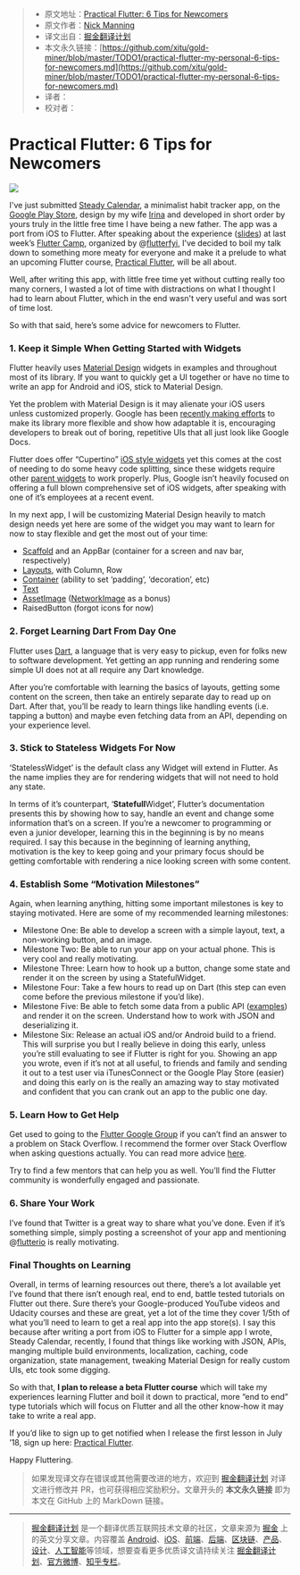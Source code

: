 > * 原文地址：[Practical Flutter: 6 Tips for Newcomers](https://hackernoon.com/practical-flutter-my-personal-6-tips-for-newcomers-dfbe44a29246)
> * 原文作者：[Nick Manning](https://hackernoon.com/@seenickcode?source=post_header_lockup)
> * 译文出自：[掘金翻译计划](https://github.com/xitu/gold-miner)
> * 本文永久链接：[https://github.com/xitu/gold-miner/blob/master/TODO1/practical-flutter-my-personal-6-tips-for-newcomers.md](https://github.com/xitu/gold-miner/blob/master/TODO1/practical-flutter-my-personal-6-tips-for-newcomers.md)
> * 译者：
> * 校对者：

# Practical Flutter: 6 Tips for Newcomers

![](https://cdn-images-1.medium.com/max/800/1*49JRIXl5TjmS9GWjlyr7Sw.jpeg)

I've just submitted [Steady Calendar](https://www.steadycalendar.com), a minimalist habit tracker app, on the [Google Play Store](https://play.google.com/store/apps/details?id=com.manninglabs.steady), design by my wife [Irina](https://www.behance.net/irinamanning) and developed in short order by yours truly in the little free time I have being a new father. The app was a port from iOS to Flutter. After speaking about the experience ([slides](https://docs.google.com/presentation/d/1YQP7Qz1-4xRQWmOhwhswDTexmOl456RZPko45lhh-KU/edit#slide=id.gcb9a0b074_1_0)) at last week’s [Flutter Camp](https://flutter.camp), organized by @[flutterfyi](https://twitter.com/flutterfyi), I've decided to boil my talk down to something more meaty for everyone and make it a prelude to what an upcoming Flutter course, [Practical Flutter](https://mailchi.mp/5a27b9f78aee/practical-flutter), will be all about.

Well, after writing this app, with little free time yet without cutting really too many corners, I wasted a lot of time with distractions on what I thought I had to learn about Flutter, which in the end wasn't very useful and was sort of time lost.

So with that said, here’s some advice for newcomers to Flutter.

### 1. Keep it Simple When Getting Started with Widgets

Flutter heavily uses [Material Design](https://material.io/design/) widgets in examples and throughout most of its library. If you want to quickly get a UI together or have no time to write an app for Android and iOS, stick to Material Design.

Yet the problem with Material Design is it may alienate your iOS users unless customized properly. Google has been [recently making efforts](https://www.theverge.com/2018/5/10/17339230/google-material-design-theme-update-new-tools-matias-duarte) to make its library more flexible and show how adaptable it is, encouraging developers to break out of boring, repetitive UIs that all just look like Google Docs.

Flutter does offer “Cupertino” [iOS style widgets](https://flutter.io/widgets/cupertino/) yet this comes at the cost of needing to do some heavy code splitting, since these widgets require other [parent widgets](https://www.crossdart.info/p/flutter/0.0.32-dev/src/cupertino/scaffold.dart.html) to work properly. Plus, Google isn’t heavily focused on offering a full blown comprehensive set of iOS widgets, after speaking with one of it’s employees at a recent event.

In my next app, I will be customizing Material Design heavily to match design needs yet here are some of the widget you may want to learn for now to stay flexible and get the most out of your time:

*   [Scaffold](https://docs.flutter.io/flutter/material/Scaffold-class.html) and an AppBar (container for a screen and nav bar, respectively)
*   [Layouts](https://flutter.io/tutorials/layout/), with Column, Row
*   [Container](https://docs.flutter.io/flutter/widgets/Container-class.html) (ability to set ‘padding’, ‘decoration’, etc)
*   [Text](https://flutter.io/widgets/text/)
*   [AssetImage](https://flutter.io/assets-and-images/) ([NetworkImage](https://flutter.io/cookbook/images/network-image/) as a bonus)
*   RaisedButton (forgot icons for now)

### 2. Forget Learning Dart From Day One

Flutter uses [Dart](https://www.dartlang.org), a language that is very easy to pickup, even for folks new to software development. Yet getting an app running and rendering some simple UI does not at all require any Dart knowledge.

After you’re comfortable with learning the basics of layouts, getting some content on the screen, then take an entirely separate day to read up on Dart. After that, you’ll be ready to learn things like handling events (i.e. tapping a button) and maybe even fetching data from an API, depending on your experience level.

### 3. Stick to Stateless Widgets For Now

‘StatelessWidget’ is the default class any Widget will extend in Flutter. As the name implies they are for rendering widgets that will not need to hold any state.

In terms of it’s counterpart, ‘**Statefull**Widget’, Flutter’s documentation presents this by showing how to say, handle an event and change some information that’s on a screen. If you’re a newcomer to programming or even a junior developer, learning this in the beginning is by no means required. I say this because in the beginning of learning anything, motivation is the key to keep going and your primary focus should be getting comfortable with rendering a nice looking screen with some content.

### 4. Establish Some “Motivation Milestones”

Again, when learning anything, hitting some important milestones is key to staying motivated. Here are some of my recommended learning milestones:

*   Milestone One: Be able to develop a screen with a simple layout, text, a non-working button, and an image.
*   Milestone Two: Be able to run your app on your actual phone. This is very cool and really motivating.
*   Milestone Three: Learn how to hook up a button, change some state and render it on the screen by using a StatefulWidget.
*   Milestone Four: Take a few hours to read up on Dart (this step can even come before the previous milestone if you’d like).
*   Milestone Five: Be able to fetch some data from a public API ([examples](https://github.com/toddmotto/public-apis)) and render it on the screen. Understand how to work with JSON and deserializing it.
*   Milestone Six: Release an actual iOS and/or Android build to a friend. This will surprise you but I really believe in doing this early, unless you’re still evaluating to see if Flutter is right for you. Showing an app you wrote, even if it’s not at all useful, to friends and family and sending it out to a test user via iTunesConnect or the Google Play Store (easier) and doing this early on is the really an amazing way to stay motivated and confident that you can crank out an app to the public one day.

### 5. Learn How to Get Help

Get used to going to the [Flutter Google Group](https://groups.google.com/forum/#!forum/flutter-dev) if you can’t find an answer to a problem on Stack Overflow. I recommend the former over Stack Overflow when asking questions actually. You can read more advice [here](https://flutter.io/faq/#where-can-i-get-support).

Try to find a few mentors that can help you as well. You’ll find the Flutter community is wonderfully engaged and passionate.

### 6. Share Your Work

I’ve found that Twitter is a great way to share what you’ve done. Even if it’s something simple, simply posting a screenshot of your app and mentioning @[flutterio](http://twitter.com/flutterio) is really motivating.

### Final Thoughts on Learning

Overall, in terms of learning resources out there, there’s a lot available yet I’ve found that there isn’t enough real, end to end, battle tested tutorials on Flutter out there. Sure there’s your Google-produced YouTube videos and Udacity courses and these are great, yet a lot of the time they cover 1/5th of what you’ll need to learn to get a real app into the app store(s). I say this because after writing a port from iOS to Flutter for a simple app I wrote, Steady Calendar, recently, I found that things like working with JSON, APIs, manging multiple build environments, localization, caching, code organization, state management, tweaking Material Design for really custom UIs, etc took some digging.

So with that, **I plan to release a beta Flutter course** which will take my experiences learning Flutter and boil it down to practical, more “end to end” type tutorials which will focus on Flutter and all the other know-how it may take to write a real app.

If you’d like to sign up to get notified when I release the first lesson in July ’18, sign up here: [Practical Flutter](https://mailchi.mp/5a27b9f78aee/practical-flutter).

Happy Fluttering.

> 如果发现译文存在错误或其他需要改进的地方，欢迎到 [掘金翻译计划](https://github.com/xitu/gold-miner) 对译文进行修改并 PR，也可获得相应奖励积分。文章开头的 **本文永久链接** 即为本文在 GitHub 上的 MarkDown 链接。


---

> [掘金翻译计划](https://github.com/xitu/gold-miner) 是一个翻译优质互联网技术文章的社区，文章来源为 [掘金](https://juejin.im) 上的英文分享文章。内容覆盖 [Android](https://github.com/xitu/gold-miner#android)、[iOS](https://github.com/xitu/gold-miner#ios)、[前端](https://github.com/xitu/gold-miner#前端)、[后端](https://github.com/xitu/gold-miner#后端)、[区块链](https://github.com/xitu/gold-miner#区块链)、[产品](https://github.com/xitu/gold-miner#产品)、[设计](https://github.com/xitu/gold-miner#设计)、[人工智能](https://github.com/xitu/gold-miner#人工智能)等领域，想要查看更多优质译文请持续关注 [掘金翻译计划](https://github.com/xitu/gold-miner)、[官方微博](http://weibo.com/juejinfanyi)、[知乎专栏](https://zhuanlan.zhihu.com/juejinfanyi)。
